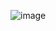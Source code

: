![image](https://user-images.githubusercontent.com/79850020/158133853-4fbfbadc-31e8-469b-911c-1483437bb40a.png)
